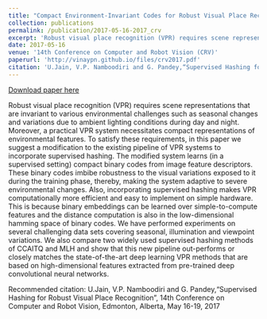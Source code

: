 ```yaml
---
title: "Compact Environment-Invariant Codes for Robust Visual Place Recognition"
collection: publications
permalink: /publication/2017-05-16-2017_crv
excerpt: 'Robust visual place recognition (VPR) requires scene representations that are invariant to various environmental challenges such as seasonal changes and variations due to ambient lighting conditions during day and night. Moreover, a practical VPR system necessitates compact representations of environmental features. To satisfy these requirements, in this paper we suggest a modification to the existing pipeline of VPR systems to incorporate supervised hashing. The modified system learns (in a supervised setting) compact binary codes from image feature descriptors. These binary codes imbibe robustness to the visual variations exposed to it during the training phase, thereby, making the system adaptive to severe environmental changes. Also, incorporating supervised hashing makes VPR computationally more efficient and easy to implement on simple hardware. This is because binary embeddings can be learned over simple-to-compute features and the distance computation is also in the low-dimensional hamming space of binary codes. We have performed experiments on several challenging data sets covering seasonal, illumination and viewpoint variations. We also compare two widely used supervised hashing methods of CCAITQ and MLH and show that this new pipeline out-performs or closely matches the state-of-the-art deep learning VPR methods that are based on high-dimensional features extracted from pre-trained deep convolutional neural networks. '
date: 2017-05-16
venue: '14th Conference on Computer and Robot Vision (CRV)'
paperurl: 'http://vinaypn.github.io/files/crv2017.pdf'
citation: 'U.Jain, V.P. Namboodiri and G. Pandey,“Supervised Hashing for Robust Visual Place Recognition”, 14th Conference on Computer and Robot Vision, Edmonton, Alberta, May 16-19, 2017'
---
```


<a href='http://vinaypn.github.io/files/crv2017.pdf'>Download paper here</a>

Robust visual place recognition (VPR) requires scene representations that are invariant to various environmental challenges such as seasonal changes and variations due to ambient lighting conditions during day and night. Moreover, a practical VPR system necessitates compact representations of environmental features. To satisfy these requirements, in this paper we suggest a modification to the existing pipeline of VPR systems to incorporate supervised hashing. The modified system learns (in a supervised setting) compact binary codes from image feature descriptors. These binary codes imbibe robustness to the visual variations exposed to it during the training phase, thereby, making the system adaptive to severe environmental changes. Also, incorporating supervised hashing makes VPR computationally more efficient and easy to implement on simple hardware. This is because binary embeddings can be learned over simple-to-compute features and the distance computation is also in the low-dimensional hamming space of binary codes. We have performed experiments on several challenging data sets covering seasonal, illumination and viewpoint variations. We also compare two widely used supervised hashing methods of CCAITQ and MLH and show that this new pipeline out-performs or closely matches the state-of-the-art deep learning VPR methods that are based on high-dimensional features extracted from pre-trained deep convolutional neural networks. 

Recommended citation: U.Jain, V.P. Namboodiri and G. Pandey,“Supervised Hashing for Robust Visual Place Recognition”, 14th Conference on Computer and Robot Vision, Edmonton, Alberta, May 16-19, 2017